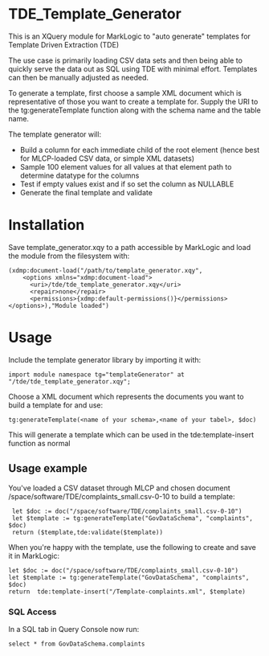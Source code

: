 # TDE_Template_Generator
This is an XQuery module for MarkLogic to "auto generate" templates for Template Driven Extraction (TDE)

The use case is primarily loading CSV data sets and then being able to quickly serve the data out as SQL using TDE with minimal effort. Templates can then be manually adjusted as needed.

To generate a template, first choose a sample XML document which is representative of those you want to create a template for.
Supply the URI to the tg:generateTemplate function along with the schema name and the table name.

The template generator will:
* Build a column for each immediate child of the root element (hence best for MLCP-loaded CSV data, or simple XML datasets) 
* Sample 100 element values for all values at that element path to determine datatype for the columns
* Test if empty values exist and if so set the column as NULLABLE
* Generate the final template and validate

# Installation
Save template_generator.xqy to a path accessible by MarkLogic and load the module from the filesystem with:
```
(xdmp:document-load("/path/to/template_generator.xqy",
    <options xmlns="xdmp:document-load">
      <uri>/tde/tde_template_generator.xqy</uri>
      <repair>none</repair>
      <permissions>{xdmp:default-permissions()}</permissions>
</options>),"Module loaded")
```
# Usage
Include the template generator library by importing it with:
```
import module namespace tg="templateGenerator" at "/tde/tde_template_generator.xqy";
```
Choose a XML document which represents the documents you want to build a template for and use:
```
tg:generateTemplate(<name of your schema>,<name of your tabel>, $doc)
```
This will generate a template which can be used in the tde:template-insert function as normal

## Usage example
You've loaded a CSV dataset through MLCP and chosen document /space/software/TDE/complaints_small.csv-0-10 to build a template:
```
 let $doc := doc("/space/software/TDE/complaints_small.csv-0-10")
 let $template := tg:generateTemplate("GovDataSchema", "complaints", $doc)
 return ($template,tde:validate($template))
 ```
When you're happy with the template, use the following to create and save it in MarkLogic:

``` 
let $doc := doc("/space/software/TDE/complaints_small.csv-0-10")
let $template := tg:generateTemplate("GovDataSchema", "complaints", $doc)
return  tde:template-insert("/Template-complaints.xml", $template)
```

### SQL Access  
In a SQL tab in Query Console now run:
``` 
select * from GovDataSchema.complaints
``` 
